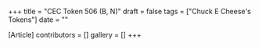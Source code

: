 +++
title = "CEC Token 506 (B, N)"
draft = false
tags = ["Chuck E Cheese's Tokens"]
date = ""

[Article]
contributors = []
gallery = []
+++